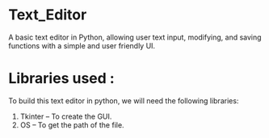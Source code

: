 # Text_Editor
A basic text editor in Python, allowing user text input, modifying, and saving functions with a simple and user friendly UI.

# Libraries used :
To build this text editor in python, we will need the following libraries:

1. Tkinter – To create the GUI.
3. OS – To get the path of the file.

   
